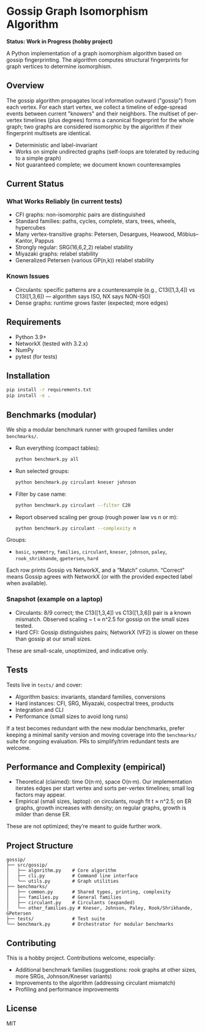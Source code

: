 # Gossip Graph Isomorphism Algorithm

**Status: Work in Progress (hobby project)**

A Python implementation of a graph isomorphism algorithm based on gossip fingerprinting. The algorithm computes structural fingerprints for graph vertices to determine isomorphism.

## Overview

The gossip algorithm propagates local information outward ("gossip") from each vertex. For each start vertex, we collect a timeline of edge-spread events between current "knowers" and their neighbors. The multiset of per-vertex timelines (plus degrees) forms a canonical fingerprint for the whole graph; two graphs are considered isomorphic by the algorithm if their fingerprint multisets are identical.

- Deterministic and label-invariant
- Works on simple undirected graphs (self-loops are tolerated by reducing to a simple graph)
- Not guaranteed complete; we document known counterexamples

## Current Status

### What Works Reliably (in current tests)
- CFI graphs: non-isomorphic pairs are distinguished
- Standard families: paths, cycles, complete, stars, trees, wheels, hypercubes
- Many vertex-transitive graphs: Petersen, Desargues, Heawood, Möbius–Kantor, Pappus
- Strongly regular: SRG(16,6,2,2) relabel stability
- Miyazaki graphs: relabel stability
- Generalized Petersen (various GP(n,k)) relabel stability

### Known Issues
- Circulants: specific patterns are a counterexample (e.g., C13([1,3,4]) vs C13([1,3,6]) — algorithm says ISO, NX says NON-ISO)
- Dense graphs: runtime grows faster (expected; more edges)

## Requirements

- Python 3.9+
- NetworkX (tested with 3.2.x)
- NumPy
- pytest (for tests)

## Installation

```bash
pip install -r requirements.txt
pip install -e .
```

## Benchmarks (modular)

We ship a modular benchmark runner with grouped families under `benchmarks/`.

- Run everything (compact tables):
  ```bash
  python benchmark.py all
  ```
- Run selected groups:
  ```bash
  python benchmark.py circulant kneser johnson
  ```
- Filter by case name:
  ```bash
  python benchmark.py circulant --filter C20
  ```
- Report observed scaling per group (rough power law vs n or m):
  ```bash
  python benchmark.py circulant --complexity n
  ```

Groups:
- `basic`, `symmetry`, `families`, `circulant`, `kneser`, `johnson`, `paley`, `rook_shrikhande`, `gpetersen`, `hard`

Each row prints Gossip vs NetworkX, and a “Match” column. “Correct” means Gossip agrees with NetworkX (or with the provided expected label when available).

### Snapshot (example on a laptop)

- Circulants: 8/9 correct; the C13([1,3,4]) vs C13([1,3,6]) pair is a known mismatch. Observed scaling ~ t ≈ n^2.5 for gossip on the small sizes tested.
- Hard CFI: Gossip distinguishes pairs; NetworkX (VF2) is slower on these than gossip at our small sizes.

These are small-scale, unoptimized, and indicative only.

## Tests

Tests live in `tests/` and cover:
- Algorithm basics: invariants, standard families, conversions
- Hard instances: CFI, SRG, Miyazaki, cospectral trees, products
- Integration and CLI
- Performance (small sizes to avoid long runs)

If a test becomes redundant with the new modular benchmarks, prefer keeping a minimal sanity version and moving coverage into the `benchmarks/` suite for ongoing evaluation. PRs to simplify/trim redundant tests are welcome.

## Performance and Complexity (empirical)

- Theoretical (claimed): time O(n·m), space O(n·m). Our implementation iterates edges per start vertex and sorts per-vertex timelines; small log factors may appear.
- Empirical (small sizes, laptop): on circulants, rough fit t ≈ n^2.5; on ER graphs, growth increases with density; on regular graphs, growth is milder than dense ER.

These are not optimized; they’re meant to guide further work.

## Project Structure

```
gossip/
├── src/gossip/
│   ├── algorithm.py    # Core algorithm
│   ├── cli.py          # Command line interface
│   └── utils.py        # Graph utilities
├── benchmarks/
│   ├── common.py       # Shared types, printing, complexity
│   ├── families.py     # General families
│   ├── circulant.py    # Circulants (expanded)
│   └── other_families.py # Kneser, Johnson, Paley, Rook/Shrikhande, GPetersen
├── tests/              # Test suite
└── benchmark.py        # Orchestrator for modular benchmarks
```

## Contributing

This is a hobby project. Contributions welcome, especially:
- Additional benchmark families (suggestions: rook graphs at other sizes, more SRGs, Johnson/Kneser variants)
- Improvements to the algorithm (addressing circulant mismatch)
- Profiling and performance improvements

## License

MIT
